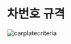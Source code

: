 # 차번호 규격

![carplatecriteria](https://user-images.githubusercontent.com/43857226/62848001-5dab1700-bd14-11e9-9745-e6c34fca21b3.jpg)
